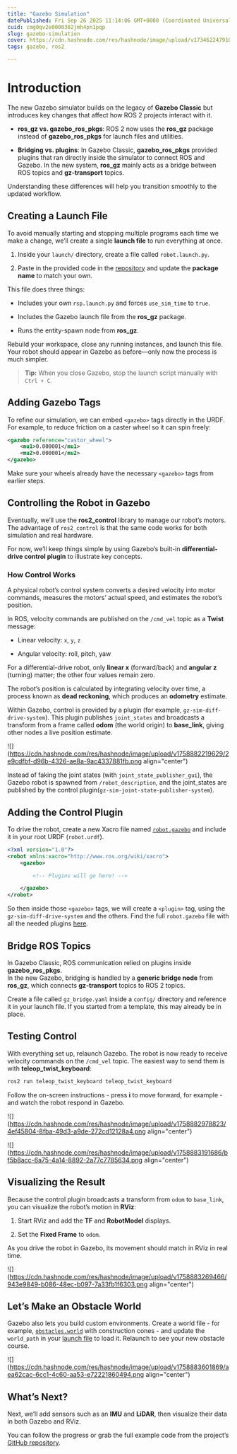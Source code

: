 ```yaml
---
title: "Gazebo Simulation"
datePublished: Fri Sep 26 2025 11:14:06 GMT+0000 (Coordinated Universal Time)
cuid: cmg0qv2e0000302jmh4pn1pqp
slug: gazebo-simulation
cover: https://cdn.hashnode.com/res/hashnode/image/upload/v1734622479108/69411e4b-b379-44bc-832e-4d546a4c2c5a.png
tags: gazebo, ros2

---
```


# Introduction

The new Gazebo simulator builds on the legacy of **Gazebo Classic** but introduces key changes that affect how ROS 2 projects interact with it.

* **ros\_gz vs. gazebo\_ros\_pkgs**: ROS 2 now uses the **ros\_gz** package instead of **gazebo\_ros\_pkgs** for launch files and utilities.
    
* **Bridging vs. plugins**: In Gazebo Classic, **gazebo\_ros\_pkgs** provided plugins that ran directly inside the simulator to connect ROS and Gazebo. In the new system, **ros\_gz** mainly acts as a bridge between ROS topics and **gz-transport** topics.
    

Understanding these differences will help you transition smoothly to the updated workflow.

## Creating a Launch File

To avoid manually starting and stopping multiple programs each time we make a change, we’ll create a single **launch file** to run everything at once.

1. Inside your `launch/` directory, create a file called `robot.launch.py`.
    
2. Paste in the provided code in the [repository](https://github.com/adoodevv/diffbot_tut/blob/main/launch/robot.launch.py) and update the **package name** to match your own.
    

This file does three things:

* Includes your own `rsp.launch.py` and forces `use_sim_time` to `true`.
    
* Includes the Gazebo launch file from the **ros\_gz** package.
    
* Runs the entity-spawn node from **ros\_gz**.
    

Rebuild your workspace, close any running instances, and launch this file. Your robot should appear in Gazebo as before—only now the process is much simpler.

> **Tip:** When you close Gazebo, stop the launch script manually with `Ctrl + C`.

## Adding Gazebo Tags

To refine our simulation, we can embed `<gazebo>` tags directly in the URDF. For example, to reduce friction on a caster wheel so it can spin freely:

```xml
<gazebo reference="castor_wheel">
    <mu1>0.000001</mu1>
    <mu2>0.000001</mu2>
</gazebo>
```

Make sure your wheels already have the necessary `<gazebo>` tags from earlier steps.

## Controlling the Robot in Gazebo

Eventually, we’ll use the **ros2\_control** library to manage our robot’s motors. The advantage of `ros2_control` is that the same code works for both simulation and real hardware.

For now, we’ll keep things simple by using Gazebo’s built-in **differential-drive control plugin** to illustrate key concepts.

### How Control Works

A physical robot’s control system converts a desired velocity into motor commands, measures the motors’ actual speed, and estimates the robot’s position.

In ROS, velocity commands are published on the `/cmd_vel` topic as a **Twist** message:

* Linear velocity: `x`, `y`, `z`
    
* Angular velocity: roll, pitch, yaw
    

For a differential-drive robot, only **linear x** (forward/back) and **angular z** (turning) matter; the other four values remain zero.

The robot’s position is calculated by integrating velocity over time, a process known as **dead reckoning**, which produces an **odometry** estimate.

Within Gazebo, control is provided by a plugin (for example, `gz-sim-diff-drive-system`). This plugin publishes `joint_states` and broadcasts a transform from a frame called **odom** (the world origin) to **base\_link**, giving other nodes a live position estimate.

![](https://cdn.hashnode.com/res/hashnode/image/upload/v1758882219629/2e9cdfbf-d96b-4326-ae8a-9ac4337881fb.png align="center")

Instead of faking the joint states (with `joint_state_publisher_gui`), the Gazebo robot is spawned from `/robot_description`, and the joint\_states are published by the control plugin(`gz-sim-joint-state-publisher-system`).

## Adding the Control Plugin

To drive the robot, create a new Xacro file named [`robot.gazebo`](https://github.com/adoodevv/diffbot_tut/blob/main/urdf/robot.gazebo) and include it in your root URDF (`robot.urdf`).

```xml
<?xml version="1.0"?>
<robot xmlns:xacro="http://www.ros.org/wiki/xacro">
    <gazebo>

        <!-- Plugins will go here! -->

    </gazebo>
</robot>
```

So then inside those `<gazebo>` tags, we will create a `<plugin>` tag, using the `gz-sim-diff-drive-system` and the others. Find the full `robot.gazebo` file with all the needed plugins [here](https://github.com/adoodevv/diffbot_tut/blob/main/urdf/robot.gazebo).

## Bridge ROS Topics

In Gazebo Classic, ROS communication relied on plugins inside **gazebo\_ros\_pkgs**.  
In the new Gazebo, bridging is handled by a **generic bridge node** from **ros\_gz**, which connects **gz-transport** topics to ROS 2 topics.

Create a file called `gz_bridge.yaml` inside a `config/` directory and reference it in your launch file. If you started from a template, this may already be in place.

## Testing Control

With everything set up, relaunch Gazebo. The robot is now ready to receive velocity commands on the `/cmd_vel` topic. The easiest way to send them is with **teleop\_twist\_keyboard**:

```bash
ros2 run teleop_twist_keyboard teleop_twist_keyboard
```

Follow the on-screen instructions - press **i** to move forward, for example - and watch the robot respond in Gazebo.

![](https://cdn.hashnode.com/res/hashnode/image/upload/v1758882978823/4ef45804-8fba-49d3-a9de-272cd12128a4.png align="center")

![](https://cdn.hashnode.com/res/hashnode/image/upload/v1758883191686/bf5b8acc-6a75-4a14-8892-2a77c7785634.png align="center")

## Visualizing the Result

Because the control plugin broadcasts a transform from `odom` to `base_link`, you can visualize the robot’s motion in **RViz**:

1. Start RViz and add the **TF** and **RobotModel** displays.
    
2. Set the **Fixed Frame** to `odom`.
    

As you drive the robot in Gazebo, its movement should match in RViz in real time.

![](https://cdn.hashnode.com/res/hashnode/image/upload/v1758883269466/943e9849-b086-48ec-b097-7a33fb1f6303.png align="center")

## Let’s Make an Obstacle World

Gazebo also lets you build custom environments. Create a world file - for example, [`obstacles.world`](https://github.com/adoodevv/diffbot_tut/blob/main/worlds/obstacles.world) with construction cones - and update the `world_path` in your [launch file](https://github.com/adoodevv/diffbot_tut/blob/main/launch/robot.launch.py) to load it. Relaunch to see your new obstacle course.

![](https://cdn.hashnode.com/res/hashnode/image/upload/v1758883601869/aea62cac-6cc1-4c60-aa53-e72221860494.png align="center")

## What’s Next?

Next, we’ll add sensors such as an **IMU** and **LiDAR**, then visualize their data in both Gazebo and RViz.

You can follow the progress or grab the full example code from the project’s [GitHub repository](https://github.com/adoodevv/diffbot_tut).